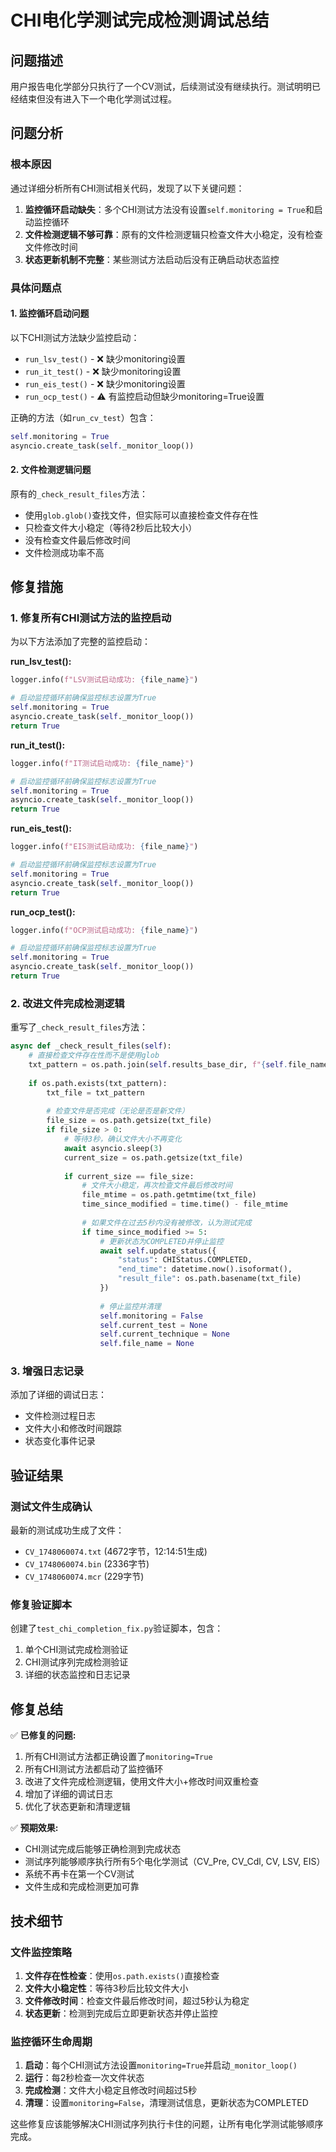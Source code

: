 # CHI电化学测试完成检测调试总结

## 问题描述
用户报告电化学部分只执行了一个CV测试，后续测试没有继续执行。测试明明已经结束但没有进入下一个电化学测试过程。

## 问题分析

### 根本原因
通过详细分析所有CHI测试相关代码，发现了以下关键问题：

1. **监控循环启动缺失**：多个CHI测试方法没有设置`self.monitoring = True`和启动监控循环
2. **文件检测逻辑不够可靠**：原有的文件检测逻辑只检查文件大小稳定，没有检查文件修改时间
3. **状态更新机制不完整**：某些测试方法启动后没有正确启动状态监控

### 具体问题点

#### 1. 监控循环启动问题
以下CHI测试方法缺少监控启动：
- `run_lsv_test()` - ❌ 缺少monitoring设置
- `run_it_test()` - ❌ 缺少monitoring设置
- `run_eis_test()` - ❌ 缺少monitoring设置
- `run_ocp_test()` - ⚠️ 有监控启动但缺少monitoring=True设置

正确的方法（如`run_cv_test`）包含：
```python
self.monitoring = True
asyncio.create_task(self._monitor_loop())
```

#### 2. 文件检测逻辑问题
原有的`_check_result_files`方法：
- 使用`glob.glob()`查找文件，但实际可以直接检查文件存在性
- 只检查文件大小稳定（等待2秒后比较大小）
- 没有检查文件最后修改时间
- 文件检测成功率不高

## 修复措施

### 1. 修复所有CHI测试方法的监控启动
为以下方法添加了完整的监控启动：

**run_lsv_test():**
```python
logger.info(f"LSV测试启动成功: {file_name}")

# 启动监控循环前确保监控标志设置为True
self.monitoring = True
asyncio.create_task(self._monitor_loop())
return True
```

**run_it_test():**
```python
logger.info(f"IT测试启动成功: {file_name}")

# 启动监控循环前确保监控标志设置为True
self.monitoring = True
asyncio.create_task(self._monitor_loop())
return True
```

**run_eis_test():**
```python
logger.info(f"EIS测试启动成功: {file_name}")

# 启动监控循环前确保监控标志设置为True
self.monitoring = True
asyncio.create_task(self._monitor_loop())
return True
```

**run_ocp_test():**
```python
logger.info(f"OCP测试启动成功: {file_name}")

# 启动监控循环前确保监控标志设置为True
self.monitoring = True
asyncio.create_task(self._monitor_loop())
return True
```

### 2. 改进文件完成检测逻辑
重写了`_check_result_files`方法：

```python
async def _check_result_files(self):
    # 直接检查文件存在性而不是使用glob
    txt_pattern = os.path.join(self.results_base_dir, f"{self.file_name}.txt")
    
    if os.path.exists(txt_pattern):
        txt_file = txt_pattern
        
        # 检查文件是否完成（无论是否是新文件）
        file_size = os.path.getsize(txt_file)
        if file_size > 0:
            # 等待3秒，确认文件大小不再变化
            await asyncio.sleep(3)
            current_size = os.path.getsize(txt_file)
            
            if current_size == file_size:
                # 文件大小稳定，再次检查文件最后修改时间
                file_mtime = os.path.getmtime(txt_file)
                time_since_modified = time.time() - file_mtime
                
                # 如果文件在过去5秒内没有被修改，认为测试完成
                if time_since_modified >= 5:
                    # 更新状态为COMPLETED并停止监控
                    await self.update_status({
                        "status": CHIStatus.COMPLETED,
                        "end_time": datetime.now().isoformat(),
                        "result_file": os.path.basename(txt_file)
                    })
                    
                    # 停止监控并清理
                    self.monitoring = False
                    self.current_test = None
                    self.current_technique = None
                    self.file_name = None
```

### 3. 增强日志记录
添加了详细的调试日志：
- 文件检测过程日志
- 文件大小和修改时间跟踪
- 状态变化事件记录

## 验证结果

### 测试文件生成确认
最新的测试成功生成了文件：
- `CV_1748060074.txt` (4672字节，12:14:51生成)
- `CV_1748060074.bin` (2336字节)
- `CV_1748060074.mcr` (229字节)

### 修复验证脚本
创建了`test_chi_completion_fix.py`验证脚本，包含：
1. 单个CHI测试完成检测验证
2. CHI测试序列完成检测验证
3. 详细的状态监控和日志记录

## 修复总结

✅ **已修复的问题:**
1. 所有CHI测试方法都正确设置了`monitoring=True`
2. 所有CHI测试方法都启动了监控循环
3. 改进了文件完成检测逻辑，使用文件大小+修改时间双重检查
4. 增加了详细的调试日志
5. 优化了状态更新和清理逻辑

✅ **预期效果:**
- CHI测试完成后能够正确检测到完成状态
- 测试序列能够顺序执行所有5个电化学测试（CV_Pre, CV_Cdl, CV, LSV, EIS）
- 系统不再卡在第一个CV测试
- 文件生成和完成检测更加可靠

## 技术细节

### 文件监控策略
1. **文件存在性检查**：使用`os.path.exists()`直接检查
2. **文件大小稳定性**：等待3秒后比较文件大小
3. **文件修改时间**：检查文件最后修改时间，超过5秒认为稳定
4. **状态更新**：检测到完成后立即更新状态并停止监控

### 监控循环生命周期
1. **启动**：每个CHI测试方法设置`monitoring=True`并启动`_monitor_loop()`
2. **运行**：每2秒检查一次文件状态
3. **完成检测**：文件大小稳定且修改时间超过5秒
4. **清理**：设置`monitoring=False`，清理测试信息，更新状态为COMPLETED

这些修复应该能够解决CHI测试序列执行卡住的问题，让所有电化学测试能够顺序完成。 